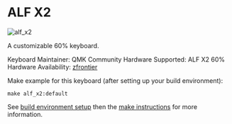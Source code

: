 # ALF X2

![alf_x2](https://cdn.shopify.com/s/files/1/1674/0405/products/1_088c2862-1f68-4fdd-a346-965208c3a3de_1024x1024.png?v=1511296076)

A customizable 60% keyboard.

Keyboard Maintainer: QMK Community
Hardware Supported: ALF X2 60%
Hardware Availability: [zfrontier](https://en.zfrontier.com/products/group-buy-alf-x2-60)

Make example for this keyboard (after setting up your build environment):

    make alf_x2:default

See [build environment setup](https://docs.qmk.fm/build_environment_setup.html) then the [make instructions](https://docs.qmk.fm/make_instructions.html) for more information.
